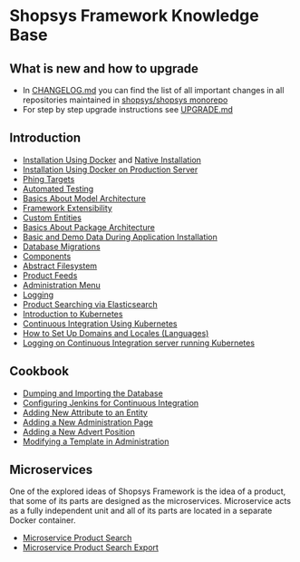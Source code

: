 # Shopsys Framework Knowledge Base

## What is new and how to upgrade
* In [CHANGELOG.md](../CHANGELOG.md) you can find the list of all important changes in all repositories maintained in [shopsys/shopsys monorepo](https://github.com/shopsys/shopsys/)
* For step by step upgrade instructions see [UPGRADE.md](../UPGRADE.md)

## Introduction
* [Installation Using Docker](installation/installation-using-docker.md) and [Native Installation](installation/native-installation.md) 
* [Installation Using Docker on Production Server](installation/installation-using-docker-on-production-server.md)
* [Phing Targets](./introduction/phing-targets.md)
* [Automated Testing](./introduction/automated-testing.md)
* [Basics About Model Architecture](./introduction/basics-about-model-architecture.md)
* [Framework Extensibility](introduction/framework-extensibility.md)
* [Custom Entities](introduction/custom-entities.md)
* [Basics About Package Architecture](./introduction/basics-about-package-architecture.md)
* [Basic and Demo Data During Application Installation](introduction/basic-and-demo-data-during-application-installation.md)
* [Database Migrations](./introduction/database-migrations.md)
* [Components](./introduction/components.md)
* [Abstract Filesystem](./introduction/abstract-filesystem.md)
* [Product Feeds](./introduction/product-feeds.md)
* [Administration Menu](./introduction/administration-menu.md)
* [Logging](./introduction/logging.md)
* [Product Searching via Elasticsearch](./introduction/product-search-via-elasticsearch.md)
* [Introduction to Kubernetes](/docs/kubernetes/introduction-to-kubernetes.md)
* [Continuous Integration Using Kubernetes](/docs/kubernetes/continuous-integration-using-kubernetes.md)
* [How to Set Up Domains and Locales (Languages)](./introduction/how-to-set-up-domains-and-locales.md)
* [Logging on Continuous Integration server running Kubernetes](/docs/kubernetes/logging-on-continuous-integration-server-running-kubernetes.md)

## Cookbook
* [Dumping and Importing the Database](./cookbook/dumping-and-importing-the-database.md)
* [Configuring Jenkins for Continuous Integration](./cookbook/jenkins-configuration.md)
* [Adding New Attribute to an Entity](./cookbook/adding-new-attribute-to-an-entity.md)
* [Adding a New Administration Page](./cookbook/adding-a-new-administration-page.md)
* [Adding a New Advert Position](./cookbook/adding-a-new-advert-position.md)
* [Modifying a Template in Administration](./cookbook/modifying-a-template-in-administration.md)

## Microservices
One of the explored ideas of Shopsys Framework is the idea of a product, that some of its parts are designed as the microservices.
Microservice acts as a fully independent unit and all of its parts are located in a separate Docker container.
* [Microservice Product Search](https://github.com/shopsys/microservice-product-search)
* [Microservice Product Search Export](https://github.com/shopsys/microservice-product-search-export)
